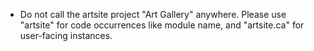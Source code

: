 - Do not call the artsite project "Art Gallery" anywhere. Please use "artsite" for code occurrences like module name, and "artsite.ca" for user-facing instances.
